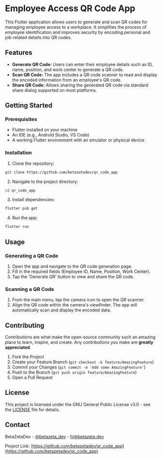 # Employee Access QR Code App

This Flutter application allows users to generate and scan QR codes for managing employee access to a workplace. It simplifies the process of employee identification and improves security by encoding personal and job-related details into QR codes.

## Features

- **Generate QR Code:** Users can enter their employee details such as ID, name, position, and work center to generate a QR code.
- **Scan QR Code:** The app includes a QR code scanner to read and display the encoded information from an employee's QR code.
- **Share QR Code:** Allows sharing the generated QR code via standard share dialog supported on most platforms.

## Getting Started

### Prerequisites

- Flutter installed on your machine
- An IDE (e.g., Android Studio, VS Code)
- A working Flutter environment with an emulator or physical device

### Installation

1. Clone the repository:
```bash
git clone https://github.com/betazetadev/qr_code_app
```

2. Navigate to the project directory:
```bash
cd qr_code_app
```

3. Install dependencies:
```bash
flutter pub get
```

4. Run the app:
```bash
flutter run
```

## Usage

### Generating a QR Code

1. Open the app and navigate to the QR code generation page.
2. Fill in the required fields (Employee ID, Name, Position, Work Center).
3. Tap the 'Generate QR' button to view and share the QR code.

### Scanning a QR Code

1. From the main menu, tap the camera icon to open the QR scanner.
2. Align the QR code within the camera's viewfinder. The app will automatically scan and display the encoded data.

## Contributing

Contributions are what make the open-source community such an amazing place to learn, inspire, and create. Any contributions you make are **greatly appreciated**.

1. Fork the Project
2. Create your Feature Branch (`git checkout -b feature/AmazingFeature`)
3. Commit your Changes (`git commit -m 'Add some AmazingFeature'`)
4. Push to the Branch (`git push origin feature/AmazingFeature`)
5. Open a Pull Request

## License

This project is licensed under the GNU General Public License v3.0 - see the [LICENSE](LICENSE) file for details.

## Contact

BetaZetaDev - [@betazeta_dev](https://x.com/betazeta_dev) - hi@betazeta.dev

Project Link: [https://github.com/betazetadev/qr_code_app](https://github.com/betazetadev/qr_code_app)
